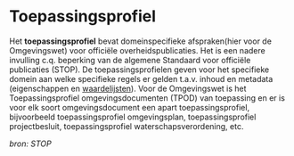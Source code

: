 # Toepassingsprofiel

Het **toepassingsprofiel** bevat domeinspecifieke afspraken(hier voor de Omgevingswet) voor officiële overheidspublicaties. 
Het is een nadere invulling c.q. beperking van de algemene Standaard voor officiële publicaties (STOP). De toepassingsprofielen 
geven voor het specifieke domein aan welke specifieke regels er gelden t.a.v. inhoud en metadata (eigenschappen en
[waardelijsten](#begrip-waardelijst)). Voor de Omgevingswet is het Toepassingsprofiel omgevingsdocumenten (TPOD) van toepassing 
en er is voor elk soort omgevingsdocument een apart toepassingsprofiel, bijvoorbeeld toepassingsprofiel omgevingsplan,
toepassingsprofiel projectbesluit, toepassingsprofiel waterschapsverordening, etc.

*bron: STOP*
